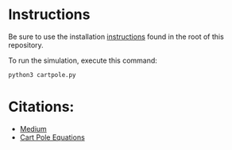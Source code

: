 # Instructions

Be sure to use the installation [instructions](../README.md) found in the root of this repository.

To run the simulation, execute this command:

```bash
python3 cartpole.py
```

# Citations:

- [Medium](https://medium.com/dabbler-in-de-stress/the-inverted-pendulum-problem-with-deep-reinforcement-learning-9f149b68c018)
- [Cart Pole Equations](./05_cart_pole.pdf)
